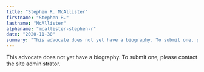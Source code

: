 ```yaml
---
title: "Stephen R. McAllister"
firstname: "Stephen R."
lastname: "McAllister"
alphaname: "mcallister-stephen-r"
date: "2020-11-30"
summary: "This advocate does not yet have a biography. To submit one, please contact the site administrator."
---
```

This advocate does not yet have a biography. To submit one, please contact the site administrator.

